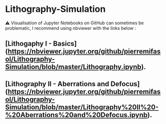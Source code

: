 # Lithography-Simulation
:warning: Visualisation of Jupyter Notebooks on GitHub can sometimes be problematic, I recommend using nbviewer with the links below :
## [Lithogaphy I - Basics] (https://nbviewer.jupyter.org/github/pierremifasol/Lithography-Simulation/blob/master/Lithography.ipynb).
## [Lithography II - Aberrations and Defocus] (https://nbviewer.jupyter.org/github/pierremifasol/Lithography-Simulation/blob/master/Lithography%20II%20-%20Aberrations%20and%20Defocus.ipynb).
